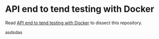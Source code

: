 # API end to tend testing with Docker

Read [API end to tend testing with Docker](https://fire.ci/blog/api-end-to-end-testing-with-docker/) to dissect this repository.

asdsdas